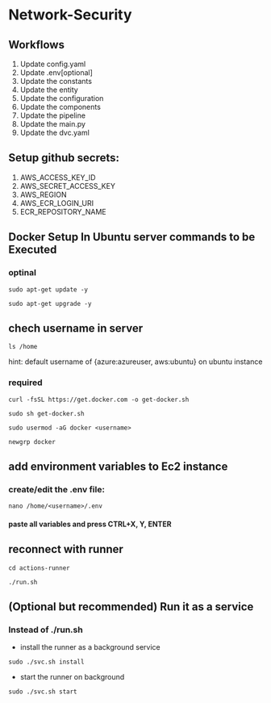 # Network-Security


## Workflows

1. Update config.yaml
2. Update .env[optional]
3. Update the constants
4. Update the entity
5. Update the configuration
6. Update the components
7. Update the pipeline 
8. Update the main.py
9. Update the dvc.yaml

## Setup github secrets:
1. AWS_ACCESS_KEY_ID
2. AWS_SECRET_ACCESS_KEY
3. AWS_REGION
4. AWS_ECR_LOGIN_URI
5. ECR_REPOSITORY_NAME

## Docker Setup In Ubuntu server commands to be Executed
### optinal

```
sudo apt-get update -y
```
```
sudo apt-get upgrade -y
```

## chech username in server
```
ls /home
```
hint: default username of {azure:azureuser, aws:ubuntu} on ubuntu instance

### required

```
curl -fsSL https://get.docker.com -o get-docker.sh
```
```
sudo sh get-docker.sh
```
```
sudo usermod -aG docker <username>
```
```
newgrp docker
```

## add environment variables to Ec2 instance
### create/edit the .env file:
```
nano /home/<username>/.env
```
####  paste all variables and press CTRL+X, Y, ENTER

## reconnect with runner
```
cd actions-runner
```

```
./run.sh
```

## (Optional but recommended) Run it as a service 
### Instead of ./run.sh 
- install the runner as a background service
```
sudo ./svc.sh install
```
- start the runner on background 
```
sudo ./svc.sh start
```
